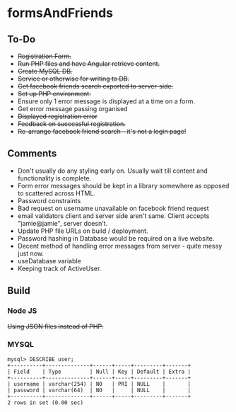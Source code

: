 # formsAndFriends

## To-Do
* ~~Registration Form.~~
* ~~Run PHP files and have Angular retrieve content.~~
* ~~Create MySQL DB.~~
* ~~Service or otherwise for writing to DB.~~
* ~~Get facebook friends search exported to server-side.~~
* ~~Set up PHP environment.~~
* Ensure only 1 error message is displayed at a time on a form.
* Get error message passing organised
* ~~Displayed registration error~~
* ~~Feedback on successful registration.~~
* ~~Re-arrange facebook friend search - it's not a login page!~~

## Comments

* Don't usually do any styling early on. Usually wait till content and functionality is complete.
* Form error messages should be kept in a library somewhere as opposed to scattered across HTML.
* Password constraints
* Bad request on username unavailable on facebook friend request
* email validators client and server side aren't same. Client accepts "jamie@jamie", server doesn't.
* Update PHP file URLs on build / deployment.
* Password hashing in Database would be required on a live website.
* Decent method of handling error messages from server - quite messy just now.
* useDatabase variable
* Keeping track of ActiveUser.

## Build

### Node JS

~~Using JSON files instead of PHP.~~

### MYSQL
```
mysql> DESCRIBE user;
+----------+--------------+------+-----+---------+-------+
| Field    | Type         | Null | Key | Default | Extra |
+----------+--------------+------+-----+---------+-------+
| username | varchar(254) | NO   | PRI | NULL    |       |
| password | varchar(64)  | NO   |     | NULL    |       |
+----------+--------------+------+-----+---------+-------+
2 rows in set (0.00 sec)
```
